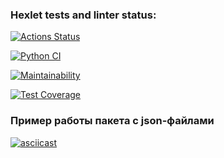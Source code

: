 ### Hexlet tests and linter status:
[![Actions Status](https://github.com/Namoralnovolevih/python-project-50/actions/workflows/hexlet-check.yml/badge.svg)](https://github.com/Namoralnovolevih/python-project-50/actions)

[![Python CI](https://github.com/Namoralnovolevih/python-project-50/actions/workflows/CI-Python.yml/badge.svg)](https://github.com/Namoralnovolevih/python-project-50/actions/workflows/CI-Python.yml)

[![Maintainability](https://api.codeclimate.com/v1/badges/fe01c41e63c7fd831c63/maintainability)](https://codeclimate.com/github/Namoralnovolevih/python-project-50/maintainability)

[![Test Coverage](https://api.codeclimate.com/v1/badges/fe01c41e63c7fd831c63/test_coverage)](https://codeclimate.com/github/Namoralnovolevih/python-project-50/test_coverage)

### Пример работы пакета с json-файлами
[![asciicast](https://asciinema.org/a/EMX3Toje8IJC1fkpndmFJnBNZ.svg)](https://asciinema.org/a/EMX3Toje8IJC1fkpndmFJnBNZ)

